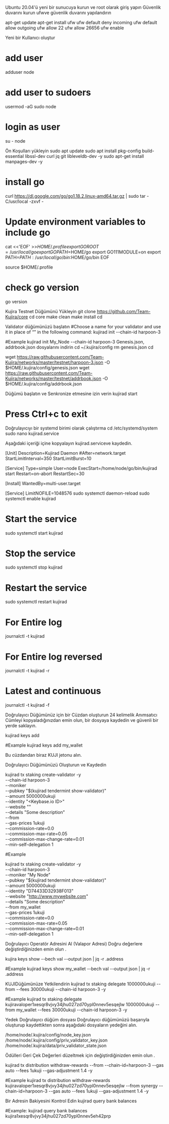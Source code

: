 Ubuntu 20.04'ü yeni bir sunucuya kurun ve root olarak giriş yapın
Güvenlik duvarını kurun ufwve güvenlik duvarını yapılandırın

apt-get update
apt-get install ufw
ufw default deny incoming
ufw default allow outgoing
ufw allow 22
ufw allow 26656
ufw enable

Yeni bir Kullanıcı oluştur
# add user
adduser node

# add user to sudoers
usermod -aG sudo node

# login as user
su - node

Ön Koşulları yükleyin
sudo apt update
sudo apt install pkg-config build-essential libssl-dev curl jq git libleveldb-dev -y
sudo apt-get install manpages-dev -y

# install go
curl https://dl.google.com/go/go1.18.2.linux-amd64.tar.gz | sudo tar -C/usr/local -zxvf -

# Update environment variables to include go
cat <<'EOF' >>$HOME/.profile
export GOROOT=/usr/local/go
export GOPATH=$HOME/go
export GO111MODULE=on
export PATH=$PATH:/usr/local/go/bin:$HOME/go/bin
EOF

source $HOME/.profile

# check go version
go version

Kujira Testnet Düğümünü Yükleyin
git clone https://github.com/Team-Kujira/core
cd core
make clean
make install
cd

Validator düğümünüzü başlatın
#Choose a name for your validator and use it in place of “<moniker-name>” in the following command:
kujirad init <moniker-name> --chain-id harpoon-3

#Example
kujirad init My_Node --chain-id harpoon-3
Genesis.json, addrbook.json dosyalarını indirin
cd ~/.kujira/config
rm genesis.json
cd

wget https://raw.githubusercontent.com/Team-Kujira/networks/master/testnet/harpoon-3.json -O $HOME/.kujira/config/genesis.json
wget https://raw.githubusercontent.com/Team-Kujira/networks/master/testnet/addrbook.json -O $HOME/.kujira/config/addrbook.json

Düğümü başlatın ve Senkronize etmesine izin verin
kujirad start

# Press Ctrl+c to exit

Doğrulayıcıyı bir systemd birimi olarak çalıştırma
cd /etc/systemd/system
sudo nano kujirad.service

Aşağıdaki içeriği içine kopyalayın kujirad.serviceve kaydedin.

[Unit]
Description=Kujirad Daemon
#After=network.target
StartLimitInterval=350
StartLimitBurst=10

[Service]
Type=simple
User=node
ExecStart=/home/node/go/bin/kujirad start
Restart=on-abort
RestartSec=30

[Install]
WantedBy=multi-user.target

[Service]
LimitNOFILE=1048576
sudo systemctl daemon-reload
sudo systemctl enable kujirad

# Start the service
sudo systemctl start kujirad

# Stop the service
sudo systemctl stop kujirad

# Restart the service
sudo systemctl restart kujirad


# For Entire log
journalctl -t kujirad

# For Entire log reversed
journalctl -t kujirad -r

# Latest and continuous
journalctl -t kujirad -f

Doğrulayıcı Düğümünüz için bir Cüzdan oluşturun
24 kelimelik Anımsatıcı Cümleyi kopyaladığınızdan emin olun, bir dosyaya kaydedin ve güvenli bir yerde saklayın.

kujirad keys add <wallet-name>

#Example
kujirad keys add my_wallet

Bu cüzdandan biraz KUJI jetonu alın.

Doğrulayıcı Düğümünüzü Oluşturun ve Kaydedin

kujirad tx staking create-validator -y \
  --chain-id harpoon-3 \
  --moniker <moniker-name> \
  --pubkey "$(kujirad tendermint show-validator)" \
  --amount 5000000ukuji \
  --identity "<Keybase.io ID>" \
  --website "<website-address>" \
  --details "Some description" \
  --from <wallet-name> \
  --gas-prices 1ukuji \
  --commission-rate=0.0 \
  --commission-max-rate=0.05 \
  --commission-max-change-rate=0.01 \
  --min-self-delegation 1
  
#Example

kujirad tx staking create-validator -y \
  --chain-id harpoon-3 \
  --moniker "My Node" \
  --pubkey "$(kujirad tendermint show-validator)" \
  --amount 5000000ukuji \
  --identity "D74433D32938F013" \
  --website "http://www.mywebsite.com" \
  --details "Some description" \
  --from my_wallet \
  --gas-prices 1ukuji \
  --commission-rate=0.0 \
  --commission-max-rate=0.05 \
  --commission-max-change-rate=0.01 \
  --min-self-delegation 1
  
Doğrulayıcı Operatör Adresini Al (Valapor Adresi)
<wallet-name>Doğru değerlere değiştirdiğinizden emin olun .

kujira keys show <wallet-name> --bech val --output json | jq -r .address

#Example
kujirad keys show my_wallet --bech val --output json | jq -r .address

KUJIDüğümünüze Yetkilendirin
kujirad tx staking delegate <validator-address> 1000000ukuji --from <wallet-name> --fees 30000ukuji --chain-id harpoon-3 -y

#Example
kujirad tx staking delegate kujiravaloper1xesqr8vjvy34jhu027zd70ypl0nnev5esqejlw 1000000ukuji --from my_wallet --fees 30000ukuji --chain-id harpoon-3 -y

Yedek Doğrulayıcı düğüm dosyası
Doğrulayıcı düğümünüzü başarıyla oluşturup kaydettikten sonra aşağıdaki dosyaların yedeğini alın.

/home/node/.kujira/config/node_key.json
/home/node/.kujira/config/priv_validator_key.json
/home/node/.kujira/data/priv_validator_state.json

Ödülleri Geri Çek
Değerleri düzeltmek <validator-operator-address>için değiştirdiğinizden emin olun .<wallet-name>

kujirad tx distribution withdraw-rewards <validator-address> --from <wallet-name> --chain-id=harpoon-3 --gas auto --fees 1ukuji --gas-adjustment 1.4 -y

#Example
kujirad tx distribution withdraw-rewards kujiravaloper1xesqr8vjvy34jhu027zd70ypl0nnev5esqejlw --from synergy --chain-id=harpoon-3 --gas auto --fees 1ukuji --gas-adjustment 1.4 -y

Bir Adresin Bakiyesini Kontrol Edin
kujirad query bank balances <wallet-address>

#Example:
kujirad query bank balances kujira1xesqr8vjvy34jhu027zd70ypl0nnev5eh42prp

